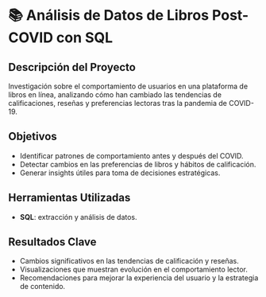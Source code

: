 # 📚 Análisis de Datos de Libros Post-COVID con SQL

## Descripción del Proyecto
Investigación sobre el comportamiento de usuarios en una plataforma de libros en línea, analizando cómo han cambiado las tendencias de calificaciones, reseñas y preferencias lectoras tras la pandemia de COVID-19.

## Objetivos
- Identificar patrones de comportamiento antes y después del COVID.
- Detectar cambios en las preferencias de libros y hábitos de calificación.
- Generar insights útiles para toma de decisiones estratégicas.

## Herramientas Utilizadas
- **SQL**: extracción y análisis de datos.

## Resultados Clave
- Cambios significativos en las tendencias de calificación y reseñas.
- Visualizaciones que muestran evolución en el comportamiento lector.
- Recomendaciones para mejorar la experiencia del usuario y la estrategia de contenido.
